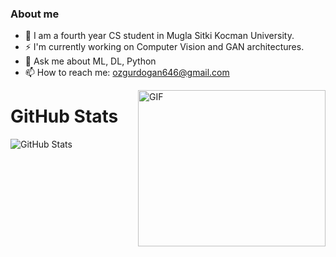 ### About me

- 🔭 I am a fourth year CS student in Mugla Sitki Kocman University.
- ⚡ I'm currently working on Computer Vision and GAN architectures.
- 💬 Ask me about ML, DL, Python
- 📫 How to reach me: ozgurdogan646@gmail.com

<img align="right" alt="GIF" src="https://i2.wp.com/i.giphy.com/media/gfAwiNg7857sVYomLY/giphy-downsized.gif?w=770&ssl=1" width="300" height="250" />


<h1>GitHub Stats</h1>
<p><img src="https://github-readme-stats.vercel.app/api?username=ozgurdogan646&amp;show_icons=true" alt="GitHub Stats"></p>
